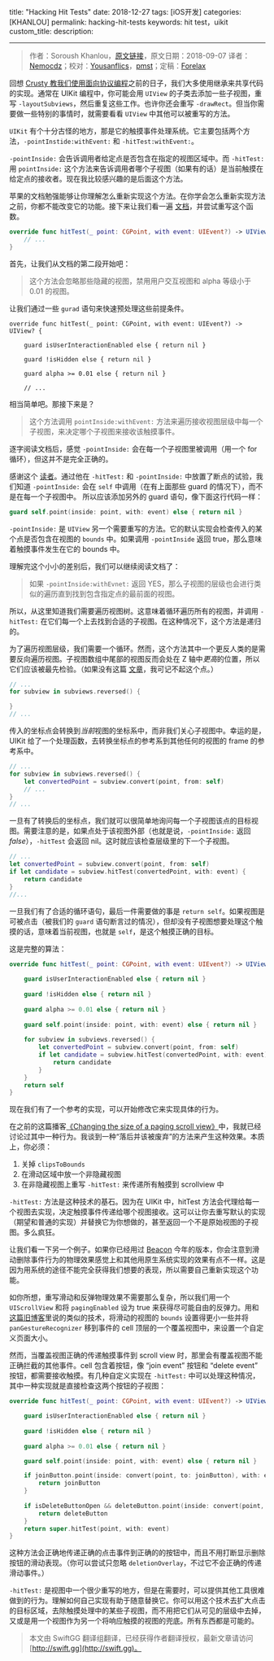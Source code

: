 title: "Hacking Hit Tests"
date: 2018-12-27
tags: [iOS开发]
categories: [KHANLOU]
permalink: hacking-hit-tests
keywords: hit test，uikit
custom_title: 
description: 

---
> 作者：Soroush Khanlou，[原文链接](http://khanlou.com/2018/09/hacking-hit-tests/)，原文日期：2018-09-07
> 译者：[Nemocdz](https://nemocdz.github.io/)；校对：[Yousanflics](http://blog.yousanflics.com.cn)，[pmst](http://www.jianshu.com/users/596f2ba91ce9/latest_articles)；定稿：[Forelax](http://forelax.space)
  







<!--此处开始正文-->

回想 [Crusty 教我们使用面向协议编程](https://developer.apple.com/videos/play/wwdc2015/408/)之前的日子，我们大多使用继承来共享代码的实现。通常在 UIKit 编程中，你可能会用 `UIView` 的子类去添加一些子视图，重写 `-layoutSubviews`，然后重复这些工作。也许你还会重写 `-drawRect`。但当你需要做一些特别的事情时，就需要看看 `UIView` 中其他可以被重写的方法。

<!--more-->

`UIKit` 有个十分古怪的地方，那是它的触摸事件处理系统。它主要包括两个方法，`-pointInstide:withEvent:` 和 `-hitTest:withEvent:`。

`-pointInside:` 会告诉调用者给定点是否包含在指定的视图区域中。而 `-hitTest:` 用 `pointInside:` 这个方法来告诉调用者哪个子视图（如果有的话）是当前触摸在给定点的接收者。现在我比较感兴趣的是后面这个方法。

苹果的文档勉强能够让你理解怎么重新实现这个方法。在你学会怎么重新实现方法之前，你都不能改变它的功能。接下来让我们看一遍 [文档](https://developer.apple.com/documentation/uikit/uiview/1622469-hittest?language=objc)，并尝试重写这个函数。

```swift
override func hitTest(_ point: CGPoint, with event: UIEvent?) -> UIView? {
	// ...
}
```

首先，让我们从文档的第二段开始吧：

> 这个方法会忽略那些隐藏的视图，禁用用户交互视图和 alpha 等级小于 0.01 的视图。

让我们通过一些 `gurad` 语句来快速预处理这些前提条件。

```:bride_with_veil:
override func hitTest(_ point: CGPoint, with event: UIEvent?) -> UIView? {

	guard isUserInteractionEnabled else { return nil }
	
	guard !isHidden else { return nil }
	
	guard alpha >= 0.01 else { return nil }
			
	// ...
```

相当简单吧。那接下来是？

> 这个方法调用 `pointInside:withEvent:` 方法来遍历接收视图层级中每一个子视图，来决定哪个子视图来接收该触摸事件。

逐字阅读文档后，感觉 `-pointInside:` 会在每一个子视图里被调用（用一个 for 循环），但这并不是完全正确的。

感谢这个 [读者](https://twitter.com/an0/status/1038254836016394240)。通过他在 `-hitTest:` 和 `-pointInside:` 中放置了断点的试验，我们知道 `-pointInside:` 会在 `self` 中调用（在有上面那些 guard 的情况下），而不是在每一个子视图中。 所以应该添加另外的 guard 语句，像下面这行代码一样：

```swift
guard self.point(inside: point, with: event) else { return nil }
```

`-pointInside:` 是 `UIView` 另一个需要重写的方法。它的默认实现会检查传入的某个点是否包含在视图的 `bounds` 中。如果调用 `-pointInside` 返回 true，那么意味着触摸事件发生在它的 bounds 中。

理解完这个小小的差别后，我们可以继续阅读文档了：

> 如果 `-pointInside:withEvnet:` 返回 YES，那么子视图的层级也会进行类似的遍历直到找到包含指定点的最前面的视图。

所以，从这里知道我们需要遍历视图树。这意味着循环遍历所有的视图，并调用 `-hitTest:` 在它们每一个上去找到合适的子视图。在这种情况下，这个方法是递归的。

为了遍历视图层级，我们需要一个循环。然而，这个方法其中一个更反人类的是需要反向遍历视图。子视图数组中尾部的视图反而会处在 Z 轴中*更高*的位置，所以它们应该被最先检验。（如果没有这篇 [文章](http://smnh.me/hit-testing-in-ios/)，我可记不起这个点。）

```swift
// ...
for subview in subviews.reversed() {

}
// ...
```

传入的坐标点会转换到*当前*视图的坐标系中，而非我们关心子视图中。幸运的是，UIKit 给了一个处理函数，去转换坐标点的参考系到其他任何的视图的 frame 的参考系中。

```swift
// ...
for subview in subviews.reversed() {
	let convertedPoint = subview.convert(point, from: self)
	// ...
}
// ...
```

一旦有了转换后的坐标点，我们就可以很简单地询问每一个子视图该点的目标视图。需要注意的是，如果点处于该视图外部（也就是说，`-pointInside:` 返回 *false*），`-hitTest` 会返回 nil。这时就应该检查层级里的下一个子视图。

```swift
// ...
let convertedPoint = subview.convert(point, from: self)
if let candidate = subview.hitTest(convertedPoint, with: event) {
	return candidate
}
//...
```

一旦我们有了合适的循环语句，最后一件需要做的事是 `return self`。如果视图是可被点击（被我们的 `guard` 语句断言过的情况），但却没有子视图想要处理这个触摸的话，意味着当前视图，也就是 `self`，是这个触摸正确的目标。

这是完整的算法：

```swift
override func hitTest(_ point: CGPoint, with event: UIEvent?) -> UIView? {
	
	guard isUserInteractionEnabled else { return nil }
	
	guard !isHidden else { return nil }
	
	guard alpha >= 0.01 else { return nil }
	
	guard self.point(inside: point, with: event) else { return nil }	
	
	for subview in subviews.reversed() {
		let convertedPoint = subview.convert(point, from: self)
		if let candidate = subview.hitTest(convertedPoint, with: event) {
			return candidate
		}
	}
	return self
}
```

现在我们有了一个参考的实现，可以开始修改它来实现具体的行为。

在之前的这篇播客[《Changing the size of a paging scroll view》](http://khanlou.com/2013/04/changing-the-size-of-a-paging-scroll-view/)中，我就已经讨论过其中一种行为。我谈到一种“落后并该被废弃”的方法来产生这种效果。本质上，你必须：

1. 关掉 `clipsToBounds`
2. 在滑动区域中放一个非隐藏视图
3. 在非隐藏视图上重写 `-hitTest:` 来传递所有触摸到 scrollview 中

`-hitTest:` 方法是这种技术的基石。因为在 UIKit 中，hitTest 方法会代理给每一个视图去实现，决定触摸事件传递给哪个视图接收。这可以让你去重写默认的实现（期望和普通的实现）并替换它为你想做的，甚至返回一个不是原始视图的子视图。多么疯狂。

让我们看一下另一个例子。如果你已经用过 [Beacon](http://beacon.party/) 今年的版本，你会注意到滑动删除事件行为的物理效果感觉上和其他用原生系统实现的效果有点不一样。这是因为用系统的途径不能完全获得我们想要的表现，所以需要自己重新实现这个功能。

如你所想，重写滑动和反弹物理效果不需要那么复杂，所以我们用一个 `UIScrollView` 和将 `pagingEnabled` 设为 true 来获得尽可能自由的反弹力。用和[这篇旧博客](http://khanlou.com/2013/04/changing-the-size-of-a-paging-scroll-view/)里说的类似的技术，将滑动的视图的 `bounds` 设置得更小一些并将 `panGestureRecognizer` 移到事件的 cell 顶层的一个覆盖视图中，来设置一个自定义页面大小。

然而，当覆盖视图正确的传递触摸事件到 scroll view 时，那里会有覆盖视图不能正确拦截的其他事件。cell 包含着按钮，像 “join event” 按钮和 “delete event” 按钮，都需要接收触摸。有几种自定义实现在 `-hitTest:` 中可以处理这种情况，其中一种实现就是直接检查这两个按钮的子视图：

```swift
override func hitTest(_ point: CGPoint, with event: UIEvent?) -> UIView? {

	guard isUserInteractionEnabled else { return nil }
	
	guard !isHidden else { return nil }
	
	guard alpha >= 0.01 else { return nil }

	guard self.point(inside: point, with: event) else { return nil }

	if joinButton.point(inside: convert(point, to: joinButton), with: event) {
		return joinButton
	}
	
	if isDeleteButtonOpen && deleteButton.point(inside: convert(point, to: deleteButton), with: event) {
		return deleteButton
	}
	return super.hitTest(point, with: event)
}
```

这种方法会正确地传递正确的点击事件到正确的的按钮中，而且不用打断显示删除按钮的滑动表现。（你可以尝试只忽略 `deletionOverlay`，不过它不会正确的传递滑动事件。）

`-hitTest:` 是视图中一个很少重写的地方，但是在需要时，可以提供其他工具很难做到的行为。理解如何自己实现有助于随意替换它。你可以用这个技术去扩大点击的目标区域，去除触摸处理中的某些子视图，而不用把它们从可见的层级中去掉，又或是用一个视图作为另一个将响应触摸的视图的兜底。所有东西都是可能的。
> 本文由 SwiftGG 翻译组翻译，已经获得作者翻译授权，最新文章请访问 [http://swift.gg](http://swift.gg)。